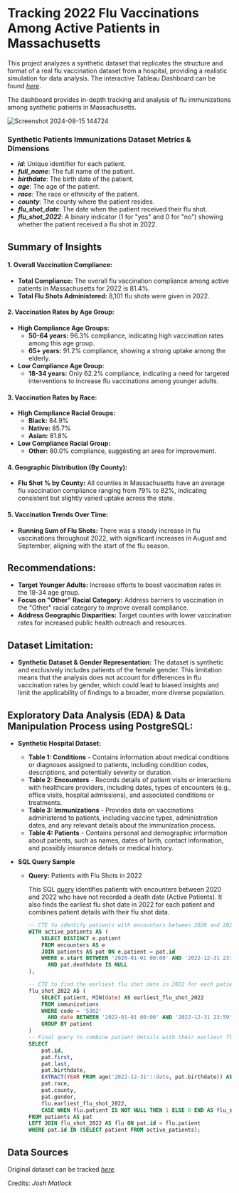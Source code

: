 # Tracking 2022 Flu Vaccinations Among Active Patients in Massachusetts

This project analyzes a synthetic dataset that replicates the structure and format of a real flu vaccination dataset from a hospital, providing a realistic simulation for data analysis. The interactive Tableau Dashboard can be found _[here](https://public.tableau.com/app/profile/martin.guiller.iii/viz/TrackingFluVaccinationsforActivePatientsin2022/Dashboard1?publish=yes)_.

The dashboard provides in-depth tracking and analysis of flu immunizations among synthetic patients in Massachusetts.

![Screenshot 2024-08-15 144724](https://github.com/user-attachments/assets/4a1c62f1-b07f-4234-9beb-e5d758fe2cab)

### Synthetic Patients Immunizations Dataset Metrics & Dimensions

- **_id_**: Unique identifier for each patient.
- **_full_name_**: The full name of the patient.
- **_birthdate_**: The birth date of the patient.
- **_age_**: The age of the patient.
- **_race_**: The race or ethnicity of the patient.
- **_county_**: The county where the patient resides.
- **_flu_shot_date_**: The date when the patient received their flu shot.
- **_flu_shot_2022_**: A binary indicator (1 for "yes" and 0 for "no") showing whether the patient received a flu shot in 2022.

## Summary of Insights

#### 1. Overall Vaccination Compliance:
  - **Total Compliance:** The overall flu vaccination compliance among active patients in Massachusetts for 2022 is 81.4%.
  - **Total Flu Shots Administered:** 8,101 flu shots were given in 2022.

#### 2. Vaccination Rates by Age Group:
  - **High Compliance Age Groups:**
    - **50-64 years:** 96.3% compliance, indicating high vaccination rates among this age group.
    - **65+ years:** 91.2% compliance, showing a strong uptake among the elderly.
  - **Low Compliance Age Group:**
    - **18-34 years:** Only 62.2% compliance, indicating a need for targeted interventions to increase flu vaccinations among younger adults.

#### 3. Vaccination Rates by Race:
  - **High Compliance Racial Groups:**
    - **Black:** 84.9%
    - **Native:** 85.7%
    - **Asian:** 81.8%
  - **Low Compliance Racial Group:**
    - **Other:** 80.0% compliance, suggesting an area for improvement.

#### 4. Geographic Distribution (By County):
  - **Flu Shot % by County:** All counties in Massachusetts have an average flu vaccination compliance ranging from 79% to 82%, indicating consistent but slightly varied uptake across the state.

#### 5. Vaccination Trends Over Time:
  - **Running Sum of Flu Shots:** There was a steady increase in flu vaccinations throughout 2022, with significant increases in August and September, aligning with the start of the flu season.

## Recommendations:
  - **Target Younger Adults:** Increase efforts to boost vaccination rates in the 18-34 age group.
  - **Focus on "Other" Racial Category:** Address barriers to vaccination in the "Other" racial category to improve overall compliance.
  - **Address Geographic Disparities:** Target counties with lower vaccination rates for increased public health outreach and resources.

## Dataset Limitation:
  - **Synthetic Dataset & Gender Representation:** The dataset is synthetic and exclusively includes patients of the female gender. This limitation means that the analysis does not account for differences in flu vaccination rates by gender, which could lead to biased insights and limit the applicability of findings to a broader, more diverse population.

## Exploratory Data Analysis (EDA) & Data Manipulation Process using PostgreSQL:
  - **Synthetic Hospital Dataset:**
    - **Table 1: Conditions** - Contains information about medical conditions or diagnoses assigned to patients, including condition codes, descriptions, and potentially severity or duration.
    - **Table 2: Encounters** - Records details of patient visits or interactions with healthcare providers, including dates, types of encounters (e.g., office visits, hospital admissions), and associated conditions or treatments.
    - **Table 3: Immunizations** - Provides data on vaccinations administered to patients, including vaccine types, administration dates, and any relevant details about the immunization process.
    - **Table 4: Patients** - Contains personal and demographic information about patients, such as names, dates of birth, contact information, and possibly insurance details or medical history.
      
  - **SQL Query Sample**
    - **Query:** Patients with Flu Shots in 2022

      This SQL [query](https://github.com/mgmillimeter/Tracking-2022-Flu-Vaccinations-Among-Active-Patients-in-Massachusetts/blob/main/PostgreSQL-Flu%20Shots%20immunizations%202022.sql) identifies patients with encounters between 2020 and 2022 who have not recorded a death date (Active Patients). It also finds the earliest flu shot date in 2022 for each patient and combines patient details with their flu shot data.

      ```sql
      -- CTE to identify patients with encounters between 2020 and 2022 and no recorded death date
      WITH active_patients AS (
          SELECT DISTINCT e.patient
          FROM encounters AS e
          JOIN patients AS pat ON e.patient = pat.id
          WHERE e.start BETWEEN '2020-01-01 00:00' AND '2022-12-31 23:59'
            AND pat.deathdate IS NULL
      ),

      -- CTE to find the earliest flu shot date in 2022 for each patient
      flu_shot_2022 AS (
          SELECT patient, MIN(date) AS earliest_flu_shot_2022 
          FROM immunizations
          WHERE code = '5302'
            AND date BETWEEN '2022-01-01 00:00' AND '2022-12-31 23:59'
          GROUP BY patient
      )
      -- Final query to combine patient details with their earliest flu shot data
      SELECT 
          pat.id,
          pat.first,
          pat.last,
          pat.birthdate,
          EXTRACT(YEAR FROM age('2022-12-31'::date, pat.birthdate)) AS age,
          pat.race,
          pat.county,
          pat.gender,
          flu.earliest_flu_shot_2022,
          CASE WHEN flu.patient IS NOT NULL THEN 1 ELSE 0 END AS flu_shot_2022
      FROM patients AS pat
      LEFT JOIN flu_shot_2022 AS flu ON pat.id = flu.patient
      WHERE pat.id IN (SELECT patient FROM active_patients);
      ```

## Data Sources

Original dataset can be tracked _[here](https://github.com/Data-Wizardry)._

Credits: _Josh Matlock_
